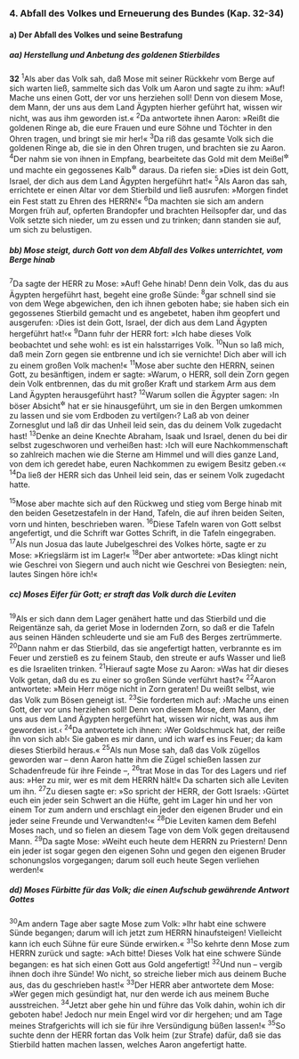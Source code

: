 ### 4. Abfall des Volkes und Erneuerung des Bundes (Kap. 32-34)

#### a) Der Abfall des Volkes und seine Bestrafung

##### aa) Herstellung und Anbetung des goldenen Stierbildes

__32__
<sup>1</sup>Als aber das Volk sah, daß Mose mit seiner Rückkehr vom Berge auf sich warten ließ, sammelte sich das Volk um Aaron und sagte zu ihm: »Auf! Mache uns einen Gott, der vor uns herziehen soll! Denn von diesem Mose, dem Mann, der uns aus dem Land Ägypten hierher geführt hat, wissen wir nicht, was aus ihm geworden ist.«
<sup>2</sup>Da antwortete ihnen Aaron: »Reißt die goldenen Ringe ab, die eure Frauen und eure Söhne und Töchter in den Ohren tragen, und bringt sie mir her!«
<sup>3</sup>Da riß das gesamte Volk sich die goldenen Ringe ab, die sie in den Ohren trugen, und brachten sie zu Aaron.
<sup>4</sup>Der nahm sie von ihnen in Empfang, bearbeitete das Gold mit dem Meißel<sup title="oder: in einer Gußform?">&#x2732;</sup> und machte ein gegossenes Kalb<sup title="= Stierbild">&#x2732;</sup> daraus. Da riefen sie: »Dies ist dein Gott, Israel, der dich aus dem Land Ägypten hergeführt hat!«
<sup>5</sup>Als Aaron das sah, errichtete er einen Altar vor dem Stierbild und ließ ausrufen: »Morgen findet ein Fest statt zu Ehren des HERRN!«
<sup>6</sup>Da machten sie sich am andern Morgen früh auf, opferten Brandopfer und brachten Heilsopfer dar, und das Volk setzte sich nieder, um zu essen und zu trinken; dann standen sie auf, um sich zu belustigen.

##### bb) Mose steigt, durch Gott von dem Abfall des Volkes unterrichtet, vom Berge hinab

<sup>7</sup>Da sagte der HERR zu Mose: »Auf! Gehe hinab! Denn dein Volk, das du aus Ägypten hergeführt hast, begeht eine große Sünde:
<sup>8</sup>gar schnell sind sie von dem Wege abgewichen, den ich ihnen geboten habe; sie haben sich ein gegossenes Stierbild gemacht und es angebetet, haben ihm geopfert und ausgerufen: ›Dies ist dein Gott, Israel, der dich aus dem Land Ägypten hergeführt hat!‹«
<sup>9</sup>Dann fuhr der HERR fort: »Ich habe dieses Volk beobachtet und sehe wohl: es ist ein halsstarriges Volk.
<sup>10</sup>Nun so laß mich, daß mein Zorn gegen sie entbrenne und ich sie vernichte! Dich aber will ich zu einem großen Volk machen!«
<sup>11</sup>Mose aber suchte den HERRN, seinen Gott, zu besänftigen, indem er sagte: »Warum, o HERR, soll dein Zorn gegen dein Volk entbrennen, das du mit großer Kraft und starkem Arm aus dem Land Ägypten herausgeführt hast?
<sup>12</sup>Warum sollen die Ägypter sagen: ›In böser Absicht<sup title="oder: zum Unheil">&#x2732;</sup> hat er sie hinausgeführt, um sie in den Bergen umkommen zu lassen und sie vom Erdboden zu vertilgen‹? Laß ab von deiner Zornesglut und laß dir das Unheil leid sein, das du deinem Volk zugedacht hast!
<sup>13</sup>Denke an deine Knechte Abraham, Isaak und Israel, denen du bei dir selbst zugeschworen und verheißen hast: ›Ich will eure Nachkommenschaft so zahlreich machen wie die Sterne am Himmel und will dies ganze Land, von dem ich geredet habe, euren Nachkommen zu ewigem Besitz geben.‹«
<sup>14</sup>Da ließ der HERR sich das Unheil leid sein, das er seinem Volk zugedacht hatte.

<sup>15</sup>Mose aber machte sich auf den Rückweg und stieg vom Berge hinab mit den beiden Gesetzestafeln in der Hand, Tafeln, die auf ihren beiden Seiten, vorn und hinten, beschrieben waren.
<sup>16</sup>Diese Tafeln waren von Gott selbst angefertigt, und die Schrift war Gottes Schrift, in die Tafeln eingegraben.
<sup>17</sup>Als nun Josua das laute Jubelgeschrei des Volkes hörte, sagte er zu Mose: »Kriegslärm ist im Lager!«
<sup>18</sup>Der aber antwortete: »Das klingt nicht wie Geschrei von Siegern und auch nicht wie Geschrei von Besiegten: nein, lautes Singen höre ich!«

##### cc) Moses Eifer für Gott; er straft das Volk durch die Leviten

<sup>19</sup>Als er sich dann dem Lager genähert hatte und das Stierbild und die Reigentänze sah, da geriet Mose in lodernden Zorn, so daß er die Tafeln aus seinen Händen schleuderte und sie am Fuß des Berges zertrümmerte.
<sup>20</sup>Dann nahm er das Stierbild, das sie angefertigt hatten, verbrannte es im Feuer und zerstieß es zu feinem Staub, den streute er aufs Wasser und ließ es die Israeliten trinken.
<sup>21</sup>Hierauf sagte Mose zu Aaron: »Was hat dir dieses Volk getan, daß du es zu einer so großen Sünde verführt hast?«
<sup>22</sup>Aaron antwortete: »Mein Herr möge nicht in Zorn geraten! Du weißt selbst, wie das Volk zum Bösen geneigt ist.
<sup>23</sup>Sie forderten mich auf: ›Mache uns einen Gott, der vor uns herziehen soll! Denn von diesem Mose, dem Mann, der uns aus dem Land Ägypten hergeführt hat, wissen wir nicht, was aus ihm geworden ist.‹
<sup>24</sup>Da antwortete ich ihnen: ›Wer Goldschmuck hat, der reiße ihn von sich ab!‹ Sie gaben es mir dann, und ich warf es ins Feuer; da kam dieses Stierbild heraus.«
<sup>25</sup>Als nun Mose sah, daß das Volk zügellos geworden war – denn Aaron hatte ihm die Zügel schießen lassen zur Schadenfreude für ihre Feinde –,
<sup>26</sup>trat Mose in das Tor des Lagers und rief aus: »Her zu mir, wer es mit dem HERRN hält!« Da scharten sich alle Leviten um ihn.
<sup>27</sup>Zu diesen sagte er: »So spricht der HERR, der Gott Israels: ›Gürtet euch ein jeder sein Schwert an die Hüfte, geht im Lager hin und her von einem Tor zum andern und erschlagt ein jeder den eigenen Bruder und ein jeder seine Freunde und Verwandten!‹«
<sup>28</sup>Die Leviten kamen dem Befehl Moses nach, und so fielen an diesem Tage von dem Volk gegen dreitausend Mann.
<sup>29</sup>Da sagte Mose: »Weiht euch heute dem HERRN zu Priestern! Denn ein jeder ist sogar gegen den eigenen Sohn und gegen den eigenen Bruder schonungslos vorgegangen; darum soll euch heute Segen verliehen werden!«

##### dd) Moses Fürbitte für das Volk; die einen Aufschub gewährende Antwort Gottes

<sup>30</sup>Am andern Tage aber sagte Mose zum Volk: »Ihr habt eine schwere Sünde begangen; darum will ich jetzt zum HERRN hinaufsteigen! Vielleicht kann ich euch Sühne für eure Sünde erwirken.«
<sup>31</sup>So kehrte denn Mose zum HERRN zurück und sagte: »Ach bitte! Dieses Volk hat eine schwere Sünde begangen: es hat sich einen Gott aus Gold angefertigt!
<sup>32</sup>Und nun – vergib ihnen doch ihre Sünde! Wo nicht, so streiche lieber mich aus deinem Buche aus, das du geschrieben hast!«
<sup>33</sup>Der HERR aber antwortete dem Mose: »Wer gegen mich gesündigt hat, nur den werde ich aus meinem Buche ausstreichen.
<sup>34</sup>Jetzt aber gehe hin und führe das Volk dahin, wohin ich dir geboten habe! Jedoch nur mein Engel wird vor dir hergehen; und am Tage meines Strafgerichts will ich sie für ihre Versündigung büßen lassen!«
<sup>35</sup>So suchte denn der HERR fortan das Volk heim (zur Strafe) dafür, daß sie das Stierbild hatten machen lassen, welches Aaron angefertigt hatte.